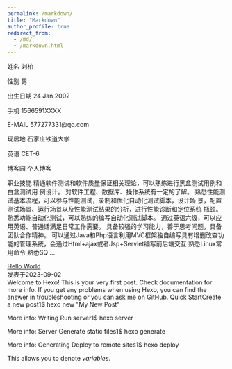 ```yaml
---
permalink: /markdown/
title: "Markdown"
author_profile: true
redirect_from: 
  - /md/
  - /markdown.html
---
```


姓名
刘柏

性别
男

出生日期
24 Jan 2002

手机
1566591XXXX

E-MAIL
&#x35;&#55;&#55;&#50;&#x37;&#55;&#x33;&#51;&#x31;&#64;&#x71;&#113;&#x2e;&#x63;&#111;&#109;

现居地
石家庄铁道大学

英语
CET-6

博客园
个人博客


职业技能
精通软件测试和软件质量保证相关理论，可以熟练进行黑盒测试用例和白盒测试用 例设计。
对软件工程、数据库、操作系统有一定的了解。
熟悉性能测试基本流程，可以参与性能测试，录制和优化自动化测试脚本，设计场 景，配置测试场景、运行场景以及性能测试结果的分析，进行性能诊断和定位系统 瓶颈。
熟悉功能自动化测试，可以熟练的编写自动化测试脚本。
通过英语六级，可以应用英语、普通话满足日常工作需要。
具备较强的学习能力，善于思考问题，具备团队合作精神。
可以通过Java和Php语言利用MVC框架独自编写具有增删改查功能的管理系统，会通过Html+ajax或者Jsp+Servlet编写前后端交互
熟悉Linux常用命令
熟悉SQ ...</div></div></div><div class="recent-post-item"><div class="recent-post-info no-cover"><a class="article-title" href="/2023/09/02/hello-world/" title="Hello World">Hello World</a><div class="article-meta-wrap"><span class="post-meta-date"><i class="far fa-calendar-alt"></i><span class="article-meta-label">发表于</span><time datetime="2023-09-02T08:23:39.563Z" title="发表于 2023-09-02 16:23:39">2023-09-02</time></span></div><div class="content">Welcome to Hexo! This is your very first post. Check documentation for more info. If you get any problems when using Hexo, you can find the answer in troubleshooting or you can ask me on GitHub.
Quick StartCreate a new post1$ hexo new &quot;My New Post&quot;

More info: Writing
Run server1$ hexo server

More info: Server
Generate static files1$ hexo generate

More info: Generating
Deploy to remote sites1$ hexo deploy

This allows you to denote <var>variables</var>.
